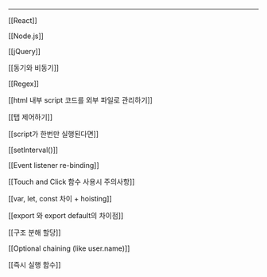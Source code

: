 ---

[[React]]

[[Node.js]]

[[jQuery]]

[[동기와 비동기]]

[[Regex]]

[[html 내부 script 코드를 외부 파일로 관리하기]]

[[탭 제어하기]]

[[script가 한번만 실행된다면]]

[[setInterval()]]

[[Event listener re-binding]]

[[Touch and Click 함수 사용시 주의사항]]

[[var, let, const 차이 + hoisting]]

[[export 와 export default의 차이점]]

[[구조 분해 할당]]

[[Optional chaining (like user.name)]]

[[즉시 실행 함수]]